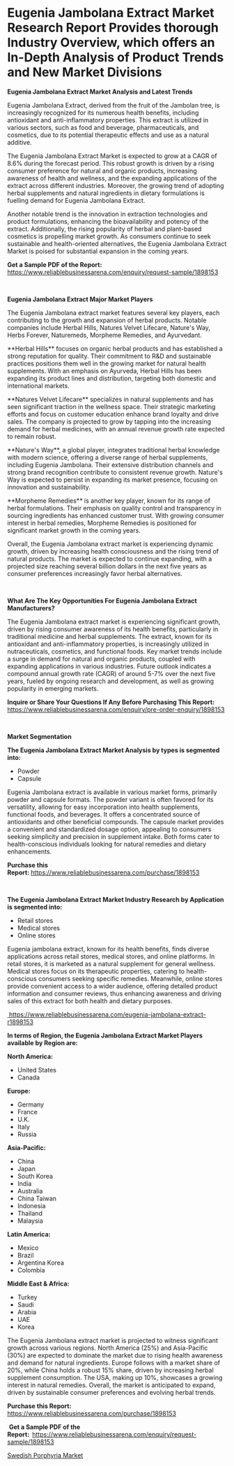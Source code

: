 <p><h1>Eugenia Jambolana Extract Market Research Report Provides thorough Industry Overview, which offers an In-Depth Analysis of Product Trends and New Market Divisions</h1></p><p><strong>Eugenia Jambolana Extract Market Analysis and Latest Trends</strong></p>
<p><p>Eugenia Jambolana Extract, derived from the fruit of the Jambolan tree, is increasingly recognized for its numerous health benefits, including antioxidant and anti-inflammatory properties. This extract is utilized in various sectors, such as food and beverage, pharmaceuticals, and cosmetics, due to its potential therapeutic effects and use as a natural additive.</p><p>The Eugenia Jambolana Extract Market is expected to grow at a CAGR of 8.6% during the forecast period. This robust growth is driven by a rising consumer preference for natural and organic products, increasing awareness of health and wellness, and the expanding applications of the extract across different industries. Moreover, the growing trend of adopting herbal supplements and natural ingredients in dietary formulations is fuelling demand for Eugenia Jambolana Extract.</p><p>Another notable trend is the innovation in extraction technologies and product formulations, enhancing the bioavailability and potency of the extract. Additionally, the rising popularity of herbal and plant-based cosmetics is propelling market growth. As consumers continue to seek sustainable and health-oriented alternatives, the Eugenia Jambolana Extract Market is poised for substantial expansion in the coming years.</p></p>
<p><strong>Get a Sample PDF of the Report:&nbsp;</strong> <a href="https://www.reliablebusinessarena.com/enquiry/request-sample/1898153?utm_campaign=3001&utm_medium=2&utm_source=Github&utm_content=ia&utm_term=08032025&utm_id=eugenia-jambolana-extract">https://www.reliablebusinessarena.com/enquiry/request-sample/1898153</a></p>
<p>&nbsp;</p>
<p><strong>Eugenia Jambolana Extract Major Market Players</strong></p>
<p><p>The Eugenia Jambolana extract market features several key players, each contributing to the growth and expansion of herbal products. Notable companies include Herbal Hills, Natures Velvet Lifecare, Nature's Way, Herbs Forever, Naturemeds, Morpheme Remedies, and Ayurvedant.</p><p>**Herbal Hills** focuses on organic herbal products and has established a strong reputation for quality. Their commitment to R&D and sustainable practices positions them well in the growing market for natural health supplements. With an emphasis on Ayurveda, Herbal Hills has been expanding its product lines and distribution, targeting both domestic and international markets.</p><p>**Natures Velvet Lifecare** specializes in natural supplements and has seen significant traction in the wellness space. Their strategic marketing efforts and focus on customer education enhance brand loyalty and drive sales. The company is projected to grow by tapping into the increasing demand for herbal medicines, with an annual revenue growth rate expected to remain robust.</p><p>**Nature's Way**, a global player, integrates traditional herbal knowledge with modern science, offering a diverse range of herbal supplements, including Eugenia Jambolana. Their extensive distribution channels and strong brand recognition contribute to consistent revenue growth. Nature's Way is expected to persist in expanding its market presence, focusing on innovation and sustainability.</p><p>**Morpheme Remedies** is another key player, known for its range of herbal formulations. Their emphasis on quality control and transparency in sourcing ingredients has enhanced customer trust. With growing consumer interest in herbal remedies, Morpheme Remedies is positioned for significant market growth in the coming years.</p><p>Overall, the Eugenia Jambolana extract market is experiencing dynamic growth, driven by increasing health consciousness and the rising trend of natural products. The market is expected to continue expanding, with a projected size reaching several billion dollars in the next five years as consumer preferences increasingly favor herbal alternatives.</p></p>
<p>&nbsp;</p>
<p><strong>What Are The Key Opportunities For Eugenia Jambolana Extract Manufacturers?</strong></p>
<p><p>The Eugenia Jambolana extract market is experiencing significant growth, driven by rising consumer awareness of its health benefits, particularly in traditional medicine and herbal supplements. The extract, known for its antioxidant and anti-inflammatory properties, is increasingly utilized in nutraceuticals, cosmetics, and functional foods. Key market trends include a surge in demand for natural and organic products, coupled with expanding applications in various industries. Future outlook indicates a compound annual growth rate (CAGR) of around 5-7% over the next five years, fueled by ongoing research and development, as well as growing popularity in emerging markets.</p></p>
<p><strong>Inquire or Share Your Questions If Any Before Purchasing This Report:</strong> <a href="https://www.reliablebusinessarena.com/enquiry/pre-order-enquiry/1898153?utm_campaign=3001&utm_medium=2&utm_source=Github&utm_content=ia&utm_term=08032025&utm_id=eugenia-jambolana-extract">https://www.reliablebusinessarena.com/enquiry/pre-order-enquiry/1898153</a></p>
<p>&nbsp;</p>
<p><strong>Market Segmentation</strong></p>
<p><strong>The Eugenia Jambolana Extract Market Analysis by types is segmented into:</strong></p>
<p><ul><li>Powder</li><li>Capsule</li></ul></p>
<p><p>Eugenia Jambolana extract is available in various market forms, primarily powder and capsule formats. The powder variant is often favored for its versatility, allowing for easy incorporation into health supplements, functional foods, and beverages. It offers a concentrated source of antioxidants and other beneficial compounds. The capsule market provides a convenient and standardized dosage option, appealing to consumers seeking simplicity and precision in supplement intake. Both forms cater to health-conscious individuals looking for natural remedies and dietary enhancements.</p></p>
<p><strong>Purchase this Report:&nbsp;</strong><a href="https://www.reliablebusinessarena.com/purchase/1898153?utm_campaign=3001&utm_medium=2&utm_source=Github&utm_content=ia&utm_term=08032025&utm_id=eugenia-jambolana-extract">https://www.reliablebusinessarena.com/purchase/1898153</a></p>
<p>&nbsp;</p>
<p><strong>The Eugenia Jambolana Extract Market Industry Research by Application is segmented into:</strong></p>
<p><ul><li>Retail stores</li><li>Medical stores</li><li>Online stores</li></ul></p>
<p><p>Eugenia jambolana extract, known for its health benefits, finds diverse applications across retail stores, medical stores, and online platforms. In retail stores, it is marketed as a natural supplement for general wellness. Medical stores focus on its therapeutic properties, catering to health-conscious consumers seeking specific remedies. Meanwhile, online stores provide convenient access to a wider audience, offering detailed product information and consumer reviews, thus enhancing awareness and driving sales of this extract for both health and dietary purposes.</p></p>
<p><a href="https://www.reliablebusinessarena.com/eugenia-jambolana-extract-r1898153?utm_campaign=3001&utm_medium=2&utm_source=Github&utm_content=ia&utm_term=08032025&utm_id=eugenia-jambolana-extract">&nbsp;https://www.reliablebusinessarena.com/eugenia-jambolana-extract-r1898153</a></p>
<p><strong>In terms of Region, the Eugenia Jambolana Extract Market Players available by Region are:</strong></p>
<p>
    <p> <strong> North America: </strong>
        <ul>
            <li>United States</li>
            <li>Canada</li>
        </ul>
        </p> 
    <p> <strong> Europe: </strong>
        <ul>
            <li>Germany</li>
            <li>France</li>
            <li>U.K.</li>
            <li>Italy</li>
            <li>Russia</li>
        </ul>
        </p> 
    <p> <strong> Asia-Pacific: </strong>
        <ul>
            <li>China</li>
            <li>Japan</li>
            <li>South Korea</li>
            <li>India</li>
            <li>Australia</li>
            <li>China Taiwan</li>
            <li>Indonesia</li>
            <li>Thailand</li>
            <li>Malaysia</li>
        </ul>
        </p> 
    <p> <strong> Latin America: </strong>
        <ul>
            <li>Mexico</li>
            <li>Brazil</li>
            <li>Argentina Korea</li>
            <li>Colombia</li>
        </ul>
        </p> 
    <p> <strong> Middle East & Africa: </strong>
        <ul>
            <li>Turkey</li>
            <li>Saudi</li>
            <li>Arabia</li>
            <li>UAE</li>
            <li>Korea</li>
        </ul>
    </p>
    </p>
<p><p>The Eugenia Jambolana extract market is projected to witness significant growth across various regions. North America (25%) and Asia-Pacific (30%) are expected to dominate the market due to rising health awareness and demand for natural ingredients. Europe follows with a market share of 20%, while China holds a robust 15% share, driven by increasing herbal supplement consumption. The USA, making up 10%, showcases a growing interest in natural remedies. Overall, the market is anticipated to expand, driven by sustainable consumer preferences and evolving herbal trends.</p></p>
<p><strong>Purchase this Report: </strong><a href="https://www.reliablebusinessarena.com/purchase/1898153?utm_campaign=3001&utm_medium=2&utm_source=Github&utm_content=ia&utm_term=08032025&utm_id=eugenia-jambolana-extract">https://www.reliablebusinessarena.com/purchase/1898153</a></p>
<p>&nbsp;<strong>Get a Sample PDF of the Report:&nbsp;&nbsp;</strong><a href="https://www.reliablebusinessarena.com/enquiry/request-sample/1898153?utm_campaign=3001&utm_medium=2&utm_source=Github&utm_content=ia&utm_term=08032025&utm_id=eugenia-jambolana-extract">https://www.reliablebusinessarena.com/enquiry/request-sample/1898153</a></p>
<p><strong></strong></p>
<p><p><a href="https://github.com/lamlebienz7j/Market-Research-Report-List-1/blob/main/swedish-porphyria-market.md?utm_campaign=3001&utm_medium=2&utm_source=Github&utm_content=ia&utm_term=08032025&utm_id=eugenia-jambolana-extract">Swedish Porphyria Market</a></p></p>